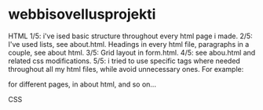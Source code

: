 # webbisovellusprojekti
 HTML
 1/5: i've ised basic structure throughout every html page i made.
 2/5: I've used lists, see about.html. Headings in every html file, paragraphs in a couple, see about html.
 3/5: Grid layout in form.html.
 4/5: see abou.html and related css modifications.
 5/5: i tried to use specific tags where needed throughout all my html files, while avoid unnecessary ones. For example: <nav> for different pages, <table> in about html, and so on...

 CSS
 
